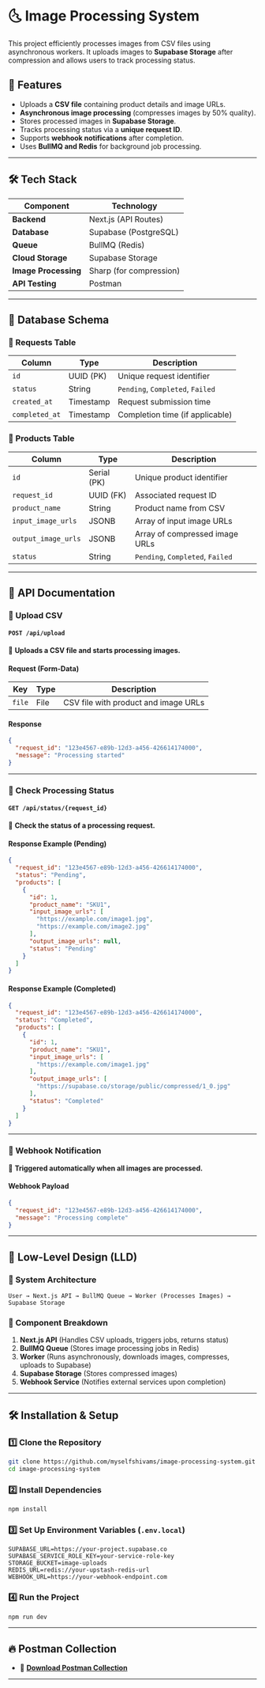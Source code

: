 # 🌜 Image Processing System

This project efficiently processes images from CSV files using asynchronous workers. It uploads images to **Supabase Storage** after compression and allows users to track processing status.

## 🚀 Features
- Uploads a **CSV file** containing product details and image URLs.
- **Asynchronous image processing** (compresses images by 50% quality).
- Stores processed images in **Supabase Storage**.
- Tracks processing status via a **unique request ID**.
- Supports **webhook notifications** after completion.
- Uses **BullMQ and Redis** for background job processing.

---

## 🛠️ Tech Stack
| Component    | Technology |
|-------------|------------|
| **Backend** | Next.js (API Routes) |
| **Database** | Supabase (PostgreSQL) |
| **Queue** | BullMQ (Redis) |
| **Cloud Storage** | Supabase Storage |
| **Image Processing** | Sharp (for compression) |
| **API Testing** | Postman |

---

## 📂 Database Schema

### **🔹 Requests Table**
| Column         | Type        | Description |
|---------------|------------|-------------|
| `id`         | UUID (PK)   | Unique request identifier |
| `status`     | String      | `Pending`, `Completed`, `Failed` |
| `created_at` | Timestamp   | Request submission time |
| `completed_at` | Timestamp | Completion time (if applicable) |

### **🔹 Products Table**
| Column         | Type        | Description |
|---------------|------------|-------------|
| `id`         | Serial (PK) | Unique product identifier |
| `request_id` | UUID (FK)   | Associated request ID |
| `product_name` | String    | Product name from CSV |
| `input_image_urls` | JSONB | Array of input image URLs |
| `output_image_urls` | JSONB | Array of compressed image URLs |
| `status`     | String      | `Pending`, `Completed`, `Failed` |

---

## 📌 API Documentation

### **🔹 Upload CSV**
#### `POST /api/upload`
📌 **Uploads a CSV file and starts processing images.**  
#### **Request (Form-Data)**
| Key  | Type | Description |
|------|------|-------------|
| `file` | File | CSV file with product and image URLs |

#### **Response**
```json
{
  "request_id": "123e4567-e89b-12d3-a456-426614174000",
  "message": "Processing started"
}
```

---

### **🔹 Check Processing Status**
#### `GET /api/status/{request_id}`
📌 **Check the status of a processing request.**  

#### **Response Example (Pending)**
```json
{
  "request_id": "123e4567-e89b-12d3-a456-426614174000",
  "status": "Pending",
  "products": [
    {
      "id": 1,
      "product_name": "SKU1",
      "input_image_urls": [
        "https://example.com/image1.jpg",
        "https://example.com/image2.jpg"
      ],
      "output_image_urls": null,
      "status": "Pending"
    }
  ]
}
```

#### **Response Example (Completed)**
```json
{
  "request_id": "123e4567-e89b-12d3-a456-426614174000",
  "status": "Completed",
  "products": [
    {
      "id": 1,
      "product_name": "SKU1",
      "input_image_urls": [
        "https://example.com/image1.jpg"
      ],
      "output_image_urls": [
        "https://supabase.co/storage/public/compressed/1_0.jpg"
      ],
      "status": "Completed"
    }
  ]
}
```

---

### **🔹 Webhook Notification**
📌 **Triggered automatically when all images are processed.**  

#### **Webhook Payload**
```json
{
  "request_id": "123e4567-e89b-12d3-a456-426614174000",
  "message": "Processing complete"
}
```

---

## 🏰️ Low-Level Design (LLD)

### **🔹 System Architecture**
```
User → Next.js API → BullMQ Queue → Worker (Processes Images) → Supabase Storage
```

### **🔹 Component Breakdown**
1. **Next.js API** (Handles CSV uploads, triggers jobs, returns status)
2. **BullMQ Queue** (Stores image processing jobs in Redis)
3. **Worker** (Runs asynchronously, downloads images, compresses, uploads to Supabase)
4. **Supabase Storage** (Stores compressed images)
5. **Webhook Service** (Notifies external services upon completion)

---

## 🛠️ Installation & Setup

### **1️⃣ Clone the Repository**
```bash
git clone https://github.com/myselfshivams/image-processing-system.git
cd image-processing-system
```

### **2️⃣ Install Dependencies**
```bash
npm install
```

### **3️⃣ Set Up Environment Variables (`.env.local`)**
```env
SUPABASE_URL=https://your-project.supabase.co
SUPABASE_SERVICE_ROLE_KEY=your-service-role-key
STORAGE_BUCKET=image-uploads
REDIS_URL=redis://your-upstash-redis-url
WEBHOOK_URL=https://your-webhook-endpoint.com
```

### **4️⃣ Run the Project**
```bash
npm run dev
```


---

## 🔥 Postman Collection
- 📌 **[Download Postman Collection](#)**

---

